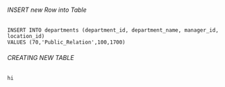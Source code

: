 ###### INSERT new Row into Table

```
INSERT INTO departments (department_id, department_name, manager_id, location_id)
VALUES (70,'Public_Relation',100,1700)
```
###### CREATING NEW TABLE
```
hi
```
